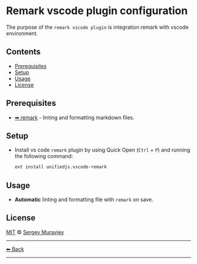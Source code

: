 # Remark vscode plugin configuration

The purpose of the `remark vscode plugin` is integration remark with vscode environment.

## Contents

- [Prerequisites](#prerequisites)
- [Setup](#setup)
- [Usage](#usage)
- [License](#license)

## Prerequisites

- [➡ remark](../../packages/remark/README.md) - linting and formatting markdown files.

## Setup

- Install vs code `remark` plugin by using Quick Open (`Ctrl` + `P`) and running the following command:

  ```sh
  ext install unifiedjs.vscode-remark
  ```

## Usage

- **Automatic** linting and formatting file with `remark` on save.

## License

[MIT](../../LICENSE) © [Sergey Muravjev](https://github.com/muravjev)

---

[⬅ Back](../../README.md)

---
